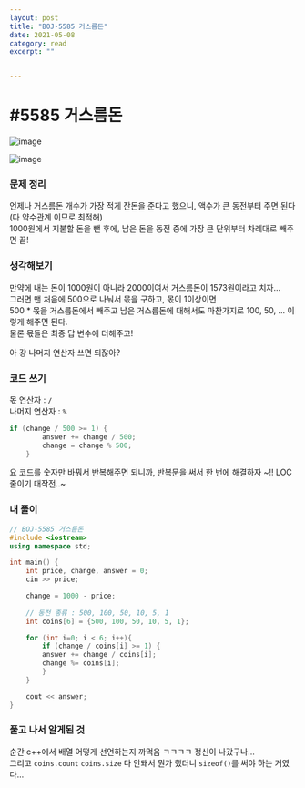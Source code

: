 ```yaml
---
layout: post
title: "BOJ-5585 거스름돈" 
date: 2021-05-08
category: read 
excerpt: ""


---
```


# #5585 거스름돈

![image](https://user-images.githubusercontent.com/28949235/117564755-95f9a800-b0e8-11eb-9ace-dd3042fa7a9b.png)

![image](https://user-images.githubusercontent.com/28949235/117564759-9c881f80-b0e8-11eb-8d58-ddef9e0b724b.png)

### 문제 정리

언제나 거스름돈 개수가 가장 적게 잔돈을 준다고 했으니, 액수가 큰 동전부터 주면 된다 (다 약수관계 이므로 최적해)  
1000원에서 지불할 돈을 뺀 후에, 남은 돈을 동전 중에 가장 큰 단위부터 차례대로 빼주면 끝!

### 생각해보기

만약에 내는 돈이 1000원이 아니라 2000이여서 거스름돈이 1573원이라고 치자...  
그러면 맨 처음에 500으로 나눠서 몫을 구하고, 몫이 1이상이면  
500 * 몫을 거스름돈에서 빼주고 남은 거스름돈에 대해서도 마찬가지로 100, 50, ... 이렇게 해주면 된다.  
물론 몫들은 최종 답 변수에 더해주고!

아 걍 나머지 연산자 쓰면 되잖아?

### 코드 쓰기

몫 연산자 : `/`  
나머지 연산자 : `%`

```c++
if (change / 500 >= 1) {
        answer += change / 500;
        change = change % 500;
    }
```

요 코드를 숫자만 바꿔서 반복해주면 되니까, 반복문을 써서 한 번에 해결하자 ~!! LOC 줄이기 대작전..~

### 내 풀이

```c++
// BOJ-5585 거스름돈
#include <iostream>
using namespace std;

int main() {
    int price, change, answer = 0;
    cin >> price;

    change = 1000 - price;
    
    // 동전 종류 : 500, 100, 50, 10, 5, 1
    int coins[6] = {500, 100, 50, 10, 5, 1};

    for (int i=0; i < 6; i++){
        if (change / coins[i] >= 1) {
        answer += change / coins[i];
        change %= coins[i];
        }
    }

    cout << answer;
}
```

### 풀고 나서 알게된 것

순간 c++에서 배열 어떻게 선언하는지 까먹음 ㅋㅋㅋㅋ 정신이 나갔구나...  
그리고 `coins.count` `coins.size` 다 안돼서 뭔가 했더니 `sizeof()`를 써야 하는 거였다...